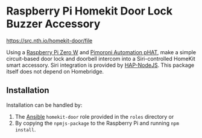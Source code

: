 # Raspberry Pi Homekit Door Lock Buzzer Accessory

https://src.nth.io/homekit-door/file

Using a [Raspberry Pi Zero W](https://www.raspberrypi.org/products/raspberry-pi-zero-w/)
and [Pimoroni Automation pHAT](https://shop.pimoroni.com/products/automation-phat), make a simple circuit-based door
lock and doorbell intercom into a Siri-controlled HomeKit smart accessory. Siri integration is provided
by [HAP-NodeJS](https://github.com/homebridge/HAP-NodeJS). This package itself does not depend on Homebridge.

## Installation

Installation can be handled by:

1. The [Ansible](https://ansible.com/) `homekit-door` role provided in the `roles` directory or
2. By copying the `npmjs-package` to the Raspberry Pi and running `npm install`.
